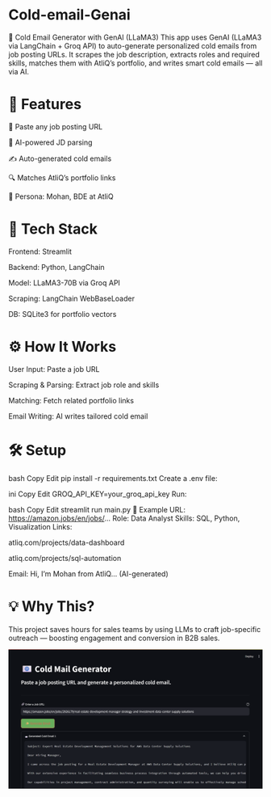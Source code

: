 # Cold-email-Genai

📧 Cold Email Generator with GenAI (LLaMA3)
This app uses GenAI (LLaMA3 via LangChain + Groq API) to auto-generate personalized cold emails from job posting URLs. It scrapes the job description, extracts roles and required skills, matches them with AtliQ’s portfolio, and writes smart cold emails — all via AI.







# 🚀 Features
🔗 Paste any job posting URL

🧠 AI-powered JD parsing

✍️ Auto-generated cold emails

🔍 Matches AtliQ’s portfolio links

💼 Persona: Mohan, BDE at AtliQ




# 🧰 Tech Stack
Frontend: Streamlit

Backend: Python, LangChain

Model: LLaMA3-70B via Groq API

Scraping: LangChain WebBaseLoader

DB: SQLite3 for portfolio vectors





# ⚙️ How It Works
User Input: Paste a job URL

Scraping & Parsing: Extract job role and skills

Matching: Fetch related portfolio links

Email Writing: AI writes tailored cold email





# 🛠️ Setup
bash
Copy
Edit
pip install -r requirements.txt
Create a .env file:

ini
Copy
Edit
GROQ_API_KEY=your_groq_api_key
Run:

bash
Copy
Edit
streamlit run main.py
🧪 Example
URL: https://amazon.jobs/en/jobs/...
Role: Data Analyst
Skills: SQL, Python, Visualization
Links:

atliq.com/projects/data-dashboard

atliq.com/projects/sql-automation

Email:
Hi, I’m Mohan from AtliQ... (AI-generated)




# 💡 Why This?
This project saves hours for sales teams by using LLMs to craft job-specific outreach — boosting engagement and conversion in B2B sales.



![Cold Email Generator GUI](Coldemail_gui.png)
